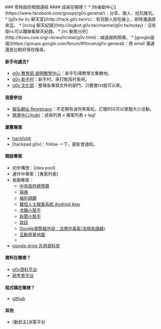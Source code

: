 <br />
### 零時政府相關連結
#### 成員在哪裡？
* [fb後勤中心](https://www.facebook.com/groups/g0v.general/)：分享、徵人、挖坑推坑。
* [g0v.tw irc 聊天室](http://hack.g0v.tw/irc)：有百餘人掛在線上，即時溝通請來這。
 * [irclog 聊天紀錄](http://logbot.g0v.tw/channel/g0v.tw/today)：沒有掛irc可以離線看聊天紀錄。
 * [irc 動態分析](http://kcwu.csie.org/~kcwu/ircstat/g0v.html)：越遠越熱鬧噢。
* [google論壇](https://groups.google.com/forum/#!forum/g0v-general)：用 email 溝通還是比較好保存搜尋。

#### 新手何處去?
* [g0v 教育部 說明教學中心](http://hack.g0v.tw/g0vMOE/ciS8hEGw7iu)：新手引導教學文集散地。
* [g0v 新手村](http://g0v.github.io/g0village-8bit/)：新手村，來打敗高村長吧。
* [g0v 文化部](http://hack.g0v.tw/g0vMOC/NX60cqNWwpi)：整理各專案文件的部門，只要會txt就可以來。

#### 我要參加
* [報名網址 Registrano](http://registrano.com/group/g0v-tw)：不定期有迷你黑客松，訂閱RSS可以掌握大小活動。
* [營運中心(hub)](http://hack.g0v.tw/people)：成員列表 x 專案列表 x tag!

#### 瀏覽專案
* [hackfoldr](http://hack.g0v.tw)
* [hackpad g0v]：follow 一下，更新會通知。

#### 開啟專案
* 初步構想：[idea pool]
* 運作中專案：[專案列表]
* 長期專案：
  * [中央政府總預算](http://budget.g0v.tw/) 
  * [萌典](https://www.moedict.tw/)
  * [福利請聽](http://listening.g0v.tw/)
  * [聾啞人士報案系統 Android App](https://github.com/cy-project/iHelp-android)
  * [求職小幫手](http://jobhelper.g0v.ronny.tw/)
  * [新聞小幫手](http://newshelper.g0v.tw/)
  * [政誌](http://fact.g0v.tw/)
  * [Google瀏覽器外掛：法規亦毒氣(法規易讀器)](http://blog.g0v.tw/post/58402599490)
  * [互動雨量地圖](http://blog.g0v.tw/post/58926604497)
  *
* [google drive 共用資料夾](https://docs.google.com/folder/d/0B0NsS2a-Qx8ZN19uV1p6YWd6TXc/edit)

#### 資料在哪裡？
* [g0v資料平台](http://data.g0v.tw)
* [研考會平台](http://data.gov.tw/)

#### 程式碼在哪裡？
* [github](https://github.com/g0v)

#### 其他
* [動民主]決策平台


